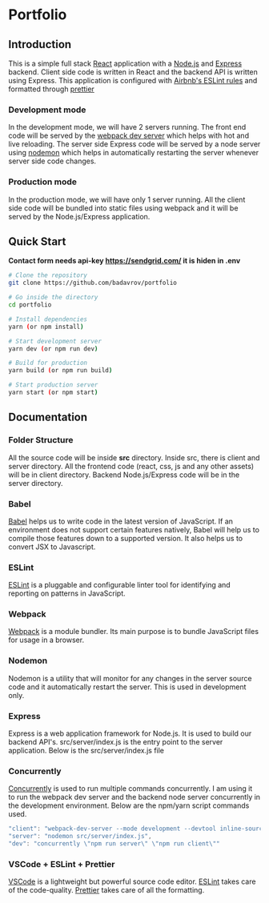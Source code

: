 # Portfolio

## Introduction
This is a simple full stack [React](https://reactjs.org/) application with a [Node.js](https://nodejs.org/en/) and [Express](https://expressjs.com/) backend. Client side code is written in React and the backend API is written using Express. This application is configured with [Airbnb's ESLint rules](https://github.com/airbnb/javascript) and formatted through [prettier](https://prettier.io/)

### Development mode
In the development mode, we will have 2 servers running. The front end code will be served by the [webpack dev server](https://webpack.js.org/configuration/dev-server/) which helps with hot and live reloading. The server side Express code will be served by a node server using [nodemon](https://nodemon.io/) which helps in automatically restarting the server whenever server side code changes.

### Production mode
In the production mode, we will have only 1 server running. All the client side code will be bundled into static files using webpack and it will be served by the Node.js/Express application.

## Quick Start
**Contact form needs api-key https://sendgrid.com/ it is hiden in .env**

```bash
# Clone the repository
git clone https://github.com/badavrov/portfolio

# Go inside the directory
cd portfolio

# Install dependencies
yarn (or npm install)

# Start development server
yarn dev (or npm run dev)

# Build for production
yarn build (or npm run build)

# Start production server
yarn start (or npm start)
```

## Documentation

### Folder Structure
All the source code will be inside **src** directory. Inside src, there is client and server directory. All the frontend code (react, css, js and any other assets) will be in client directory. Backend Node.js/Express code will be in the server directory.

### Babel
[Babel](https://babeljs.io/) helps us to write code in the latest version of JavaScript. If an environment does not support certain features natively, Babel will help us to compile those features down to a supported version. It also helps us to convert JSX to Javascript.

### ESLint
[ESLint](https://eslint.org/) is a pluggable and configurable linter tool for identifying and reporting on patterns in JavaScript.

### Webpack
[Webpack](https://webpack.js.org/) is a module bundler. Its main purpose is to bundle JavaScript files for usage in a browser.

### Nodemon
Nodemon is a utility that will monitor for any changes in the server source code and it automatically restart the server. This is used in development only.

### Express
Express is a web application framework for Node.js. It is used to build our backend API's.
src/server/index.js is the entry point to the server application. Below is the src/server/index.js file

### Concurrently
[Concurrently](https://github.com/kimmobrunfeldt/concurrently) is used to run multiple commands concurrently. I am using it to run the webpack dev server and the backend node server concurrently in the development environment. Below are the npm/yarn script commands used.

```javascript
"client": "webpack-dev-server --mode development --devtool inline-source-map --hot",
"server": "nodemon src/server/index.js",
"dev": "concurrently \"npm run server\" \"npm run client\""
```

### VSCode + ESLint + Prettier
[VSCode](https://code.visualstudio.com/) is a lightweight but powerful source code editor. [ESLint](https://eslint.org/) takes care of the code-quality. [Prettier](https://prettier.io/) takes care of all the formatting.
